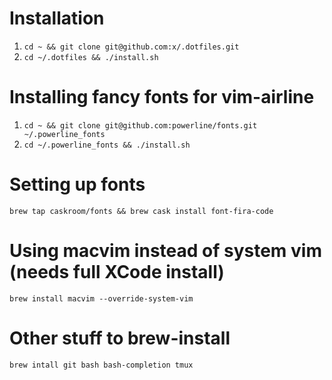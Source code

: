 # Installation

1. ```cd ~ && git clone git@github.com:x/.dotfiles.git```
2. ```cd ~/.dotfiles && ./install.sh```

# Installing fancy fonts for vim-airline

1. ```cd ~ && git clone git@github.com:powerline/fonts.git ~/.powerline_fonts```
2. ```cd ~/.powerline_fonts && ./install.sh```

# Setting up fonts
```brew tap caskroom/fonts && brew cask install font-fira-code```

# Using macvim instead of system vim (needs full XCode install)
```brew install macvim --override-system-vim```

# Other stuff to brew-install
```brew intall git bash bash-completion tmux```
